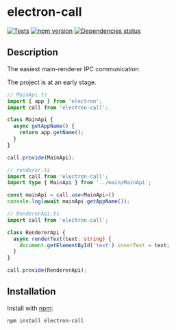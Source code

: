 # electron-call
[![Tests](https://github.com/megahertz/electron-call/workflows/Tests/badge.svg)](https://github.com/megahertz/electron-call/actions?query=workflow%3ATests)
[![npm version](https://img.shields.io/npm/v/electron-call?color=brightgreen)](https://www.npmjs.com/package/electron-call)
[![Dependencies status](https://img.shields.io/david/megahertz/electron-call)](https://david-dm.org/megahertz/electron-call)

## Description

The easiest main-renderer IPC communication

The project is at an early stage.

```typescript
// MainApi.ts
import { app } from 'electron';
import call from 'electron-call';

class MainApi {
  async getAppName() {
    return app.getName();
  }
}

call.provide(MainApi);
```

```typescript
// renderer.ts
import call from 'electron-call';
import type { MainApi } from '../main/MainApi';

const mainApi = call.use<MainApi>()
console.log(await mainApi.getAppName());
```

```typescript
// RendererApi.ts
import call from 'electron-call';

class RendererApi {
  async renderText(text: string) {
    document.getElementById('text').innerText = text;
  }
}

call.provide(RendererApi);
```

## Installation

Install with [npm](https://npmjs.org/package/electron-call):

    npm install electron-call



